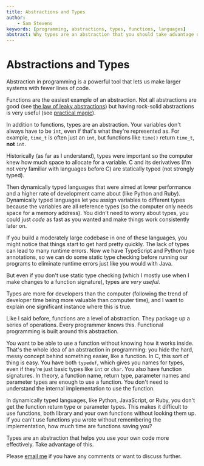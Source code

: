 ```yaml
---
title: Abstractions and Types
author:
    - Sam Stevens
keywords: [programming, abstractions, types, functions, languages]
abstract: Why types are an abstraction that you should take advantage of.
---
```


# Abstractions and Types

Abstraction in programming is a powerful tool that lets us make larger systems with fewer lines of code. 

Functions are the easiest example of an abstraction. Not all abstractions are good (see [the law of leaky abstractions](https://www.joelonsoftware.com/2002/11/11/the-law-of-leaky-abstractions/)) but having rock-solid abstractions is very useful (see [practical magic](https://sites.google.com/site/steveyegge2/practical-magic)).

In addition to functions, types are an abstraction. Your variables don't always have to be `int`, even if that's what they're represented as. For example, `time_t` is often just an `int`, but functions like `time()` return `time_t`, **not** `int`.

Historically (as far as I understand), types were important so the computer knew how much space to allocate for a variable. C and its derivatives (I'm not very familiar with languages before C) are statically typed (not strongly typed). 

Then dynamically typed languages that were aimed at lower performance and a higher rate of development came about (like Python and Ruby). Dynamically typed languages let you assign variables to different types because the variables are all reference types (so the computer only needs space for a memory address). You didn't need to worry about types, you could just *code* as fast as you wanted and make things work consistently later on.

If you build a moderately large codebase in one of these languages, you might notice that things start to get hard pretty quickly. The lack of types can lead to many runtime errors. Now we have TypeScript and Python type annotations, so we can do some static type checking before running our programs to eliminate runtime errors just like you would with Java.

But even if you don't use static type checking (which I mostly use when I make changes to a function signature), types are *very useful*. 

Types are more for developers than the computer (following the trend of developer time being more valuable than computer time), and I want to explain one significant instance where this is true.

Like I said before, functions are a level of abstraction. They package up a series of operations. Every programmer knows this. Functional programming is built around this abstraction. 

You want to be able to use a function without knowing how it works inside. That's the whole idea of an abstraction in programming: you hide the hard, messy concept behind something easier, like a function. In C, this sort of thing is easy. You have both `typedef`, which gives you names for types, even if they're just basic types like `int` or `char`. You also have function signatures. In theory, a function name, return type, parameter names and parameter types are enough to use a function. You don't need to understand the internal implementation to use the function.

In dynamically typed languages, like Python, JavaScript, or Ruby, you don't get the function return type or parameter types. This makes it difficult to use functions, both library and your own functions without looking them up. If you can't use functions you wrote without remembering the implementation, how much time are functions saving you?

Types are an abstraction that helps you use your own code more effectively. Take advantage of this.

Please [email me](mailto:samuel.robert.stevens@gmail.com) if you have any comments or want to discuss further.